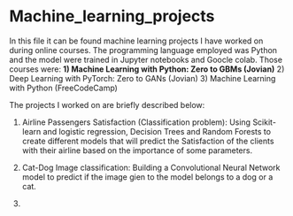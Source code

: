 # Machine_learning_projects
In this file it can be found machine learning projects I have worked on during online courses. The programming language employed was Python and the model were trained in Jupyter notebooks and Goocle colab.
Those courses were:
**1) Machine Learning with Python: Zero to GBMs (Jovian)**
2) Deep Learning with PyTorch: Zero to GANs (Jovian)
3) Machine Learning with Python (FreeCodeCamp)

The projects I worked on are briefly described below:
1) Airline Passengers Satisfaction (Classification problem): Using Scikit-learn and logistic regression, Decision Trees and Random Forests to create different models that will predict the Satisfaction of the clients with their airline based on the importance of some parameters.

2) Cat-Dog Image classification: Building a Convolutional Neural Network model to predict if the image gien to the model belongs to a dog or a cat.


3)
